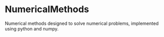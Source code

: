 # NumericalMethods
Numerical methods designed to solve numerical problems, implemented using python and numpy. 
